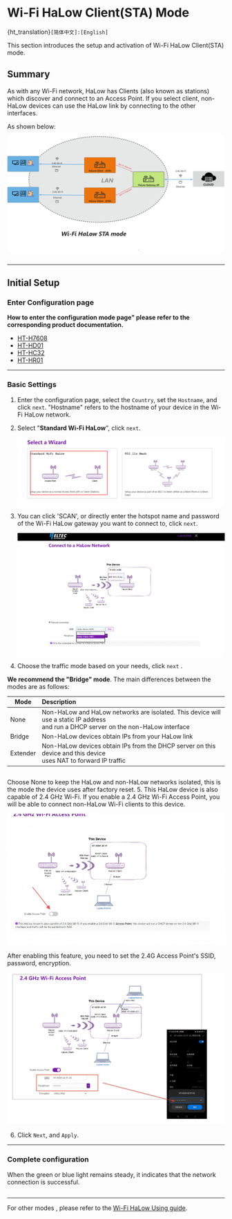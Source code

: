 # **Wi-Fi HaLow Client(STA) Mode**

{ht_translation}`[简体中文]:[English]`

This section introduces the setup and activation of Wi-Fi HaLow Client(STA) mode.

## Summary
As with any Wi-Fi network, HaLow has Clients (also known as stations) which discover and connect to an Access Point. If you select client, non-HaLow devices can use the HaLow link by connecting to the other interfaces.

As shown below:

![](img/sta/01.png)

``` {note} Some devices, such as the HT-HR01, do not have 2.4G Wi-Fi functionality.
```

------------------------------------                            
## Initial Setup
### Enter Configuration page

**How to enter the configuration mode page" please refer to the corresponding product documentation.**
- [HT-H7608](https://docs.heltec.org/en/wifi_halow/ht-h7608/index.html#get-started)
- [HT-HD01](https://docs.heltec.org/en/wifi_halow/ht-hd01/index.html#get-started)
- [HT-HC32](https://docs.heltec.org/en/wifi_halow/ht-hc32/index.html#get-started)
- [HT-HR01](https://docs.heltec.org/en/wifi_halow/ht-hr01/index.html#setup-and-use)

-------------------------------------------

### Basic Settings

1. Enter the configuration page, select the `Country`, set the `Hostname`, and click `next`. "Hostname" refers to the hostname of your device in the Wi-Fi HaLow network.

2. Select "**Standard Wi-Fi HaLow**", click `next`.

   ![](img/sta/02.png)

3. You can click 'SCAN', or directly enter the hotspot name and password of the Wi-Fi HaLow gateway you want to connect to, click `next`.

   ![](img/sta/04.png)

4. Choose the traffic mode based on your needs, click `next` . 

  **We recommend the "Bridge" mode**. The main differences between the modes are as follows:

|  Mode   | Description  |
|  ----  | :----- |
| None  | Non-HaLow and HaLow networks are isolated. This device will use a static IP address<br>and run a DHCP server on the non-HaLow interface |
| Bridge  | Non-HaLow devices obtain IPs from your HaLow link |
| Extender | Non-HaLow devices obtain IPs from the DHCP server on this device and this device<br>uses NAT to forward IP traffic |

``` {tip} If the HaLow Access Point you connect to does not have WDS (aka 4 address mode) enabled, select Extender to create a separate network for the non-HaLow devices. All HaLow access points configured via this wizard have WDS enabled. This device will run a DHCP server on the non-HaLow interfaces, and it will use NAT to forward IP traffic between HaLow and non-HaLow networks.
```

Choose None to keep the HaLow and non-HaLow networks isolated, this is the mode the device uses after factory reset.
5. This HaLow device is also capable of 2.4 GHz Wi-Fi. If you enable a 2.4 GHz Wi-Fi Access Point, you will be able to connect non-HaLow Wi-Fi clients to this device.

![](img/sta/05.png)

After enabling this feature, you need to set the 2.4G Access Point's SSID, password, encryption.

![](img/sta/06.png)

6. Click `Next`, and `Apply`.

---------------------------

### Complete configuration

When the green or blue light remains steady, it indicates that the network connection is successful.

``` {note} If you selected Ethernet mode, observe the color of your indicator light, it should be blue for USB cable and green for RJ45 cable. If the color of the light does not match the connection of the cable, you will need to change it to the appropriate color by pressing the button.
```

-----------------------------------------------------

For other modes , please refer to the [Wi-Fi HaLow Using guide](https://docs.heltec.org/en/wifi_halow/halow_guide/index.html).

